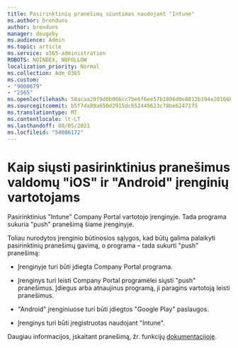 ```yaml
---
title: Pasirinktinių pranešimų siuntimas naudojant "Intune"
ms.author: brenduns
author: brenduns
manager: dougeby
ms.audience: Admin
ms.topic: article
ms.service: o365-administration
ROBOTS: NOINDEX, NOFOLLOW
localization_priority: Normal
ms.collection: Adm_O365
ms.custom:
- "9000679"
- "2565"
ms.openlocfilehash: 58acaa29f9d0b066cc7be6f6ee57b1806d0e8812b194e20166b133b7715226a8
ms.sourcegitcommit: b5f7da89a650d2915dc652449623c78be6247175
ms.translationtype: MT
ms.contentlocale: lt-LT
ms.lasthandoff: 08/05/2021
ms.locfileid: "54086172"
---
```

# <a name="how-to-send-custom-notifications-to-the-users-of-managed-ios-and-android-devices"></a>Kaip siųsti pasirinktinius pranešimus valdomų "iOS" ir "Android" įrenginių vartotojams

Pasirinktinius "Intune" Company Portal vartotojo įrenginyje. Tada programa sukuria "push" pranešimą šiame įrenginyje.

Toliau nurodytos įrenginio būtinosios sąlygos, kad būtų galima palaikyti pasirinktinių pranešimų gavimą, o programa – tada sukurti "push" pranešimą:

- Įrenginyje turi būti įdiegta Company Portal programa.  

- Įrenginys turi leisti Company Portal programėlei siųsti "push" pranešimus. Įdiegus arba atnaujinus programą, ji paragins vartotoją leisti pranešimus.

- "Android" įrenginiuose turi būti įdiegtos "Google Play" paslaugos.

- Įrenginys turi būti įregistruotas naudojant "Intune".

Daugiau informacijos, įskaitant pranešimą, žr. funkcijų [dokumentacijoje](https://docs.microsoft.com/intune/custom-notifications).
